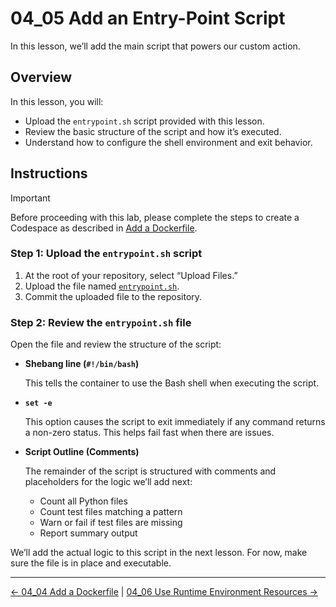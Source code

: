 # 04_05 Add an Entry-Point Script

In this lesson, we’ll add the main script that powers our custom action.

## Overview

In this lesson, you will:

- Upload the `entrypoint.sh` script provided with this lesson.
- Review the basic structure of the script and how it’s executed.
- Understand how to configure the shell environment and exit behavior.

## Instructions

> [!IMPORTANT]
> Before proceeding with this lab, please complete the steps to create a Codespace as described in [Add a Dockerfile](../04_04_add_a_dockerfile/README.md).

### Step 1: Upload the `entrypoint.sh` script

1. At the root of your repository, select “Upload Files.”
2. Upload the file named [`entrypoint.sh`](./entrypoint.sh).
3. Commit the uploaded file to the repository.

### Step 2: Review the `entrypoint.sh` file

Open the file and review the structure of the script:

- **Shebang line (`#!/bin/bash`)**

  This tells the container to use the Bash shell when executing the script.

- **`set -e`**

  This option causes the script to exit immediately if any command returns a non-zero status. This helps fail fast when there are issues.

- **Script Outline (Comments)**

  The remainder of the script is structured with comments and placeholders for the logic we’ll add next:

  - Count all Python files
  - Count test files matching a pattern
  - Warn or fail if test files are missing
  - Report summary output

We’ll add the actual logic to this script in the next lesson. For now, make sure the file is in place and executable.

<!-- FooterStart -->
---
[← 04_04 Add a Dockerfile](../04_04_add_a_dockerfile/README.md) | [04_06 Use Runtime Environment Resources →](../04_06_use_runtime_environment_resources/README.md)
<!-- FooterEnd -->
